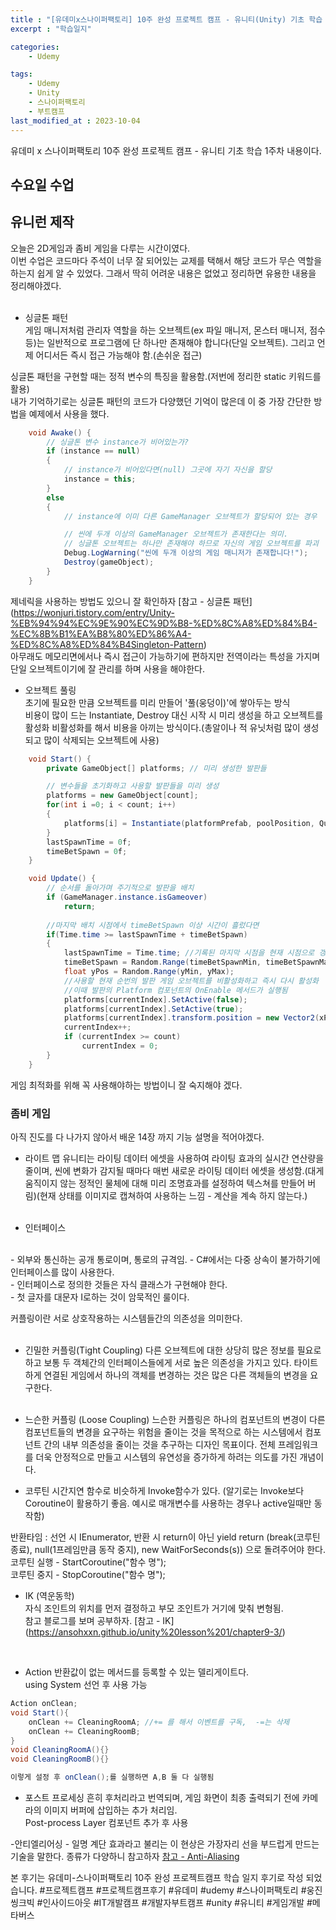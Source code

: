 ```yaml
---
title : "[유데미x스나이퍼팩토리] 10주 완성 프로젝트 캠프 - 유니티(Unity) 기초 학습 4주차"
excerpt : "학습일지"

categories:
    - Udemy

tags:
    - Udemy
    - Unity
    - 스나이퍼팩토리
    - 부트캠프
last_modified_at : 2023-10-04
---
```


유데미 x 스나이퍼팩토리 10주 완성 프로젝트 캠프 - 유니티 기초 학습 1주차 내용이다.<br>

## 수요일 수업 

## 유니런 제작 
오늘은 2D게임과 좀비 게임을 다루는 시간이였다.<br>
이번 수업은 코드마다 주석이 너무 잘 되어있는 교제를 택해서 해당 코드가 무슨 역할을 하는지 쉽게 알 수 있었다. 그래서 딱히 어려운 내용은 없었고 정리하면 유용한 내용을 정리해야겠다.<br>
<br>
- 싱글톤 패턴 <br>
게임 매니저처럼 관리자 역할을 하는 오브젝트(ex 파일 매니저, 몬스터 매니저, 점수 등)는 일반적으로 프로그램에 단 하나만 존재해야 합니다(단일 오브젝트). 그리고 언제 어디서든 즉시 접근 가능해야 함.(손쉬운 접근) <br>

싱글톤 패턴을 구현할 때는 정적 변수의 특징을 활용함.(저번에 정리한 static 키워드를 활용)<br>
내가 기억하기로는 싱글톤 패턴의 코드가 다양했던 기억이 많은데 이 중 가장 간단한 방법을 예제에서 사용을 했다.
```C#
    void Awake() {
        // 싱글톤 변수 instance가 비어있는가?
        if (instance == null)
        {
            // instance가 비어있다면(null) 그곳에 자기 자신을 할당
            instance = this;
        }
        else
        {
            // instance에 이미 다른 GameManager 오브젝트가 할당되어 있는 경우

            // 씬에 두개 이상의 GameManager 오브젝트가 존재한다는 의미.
            // 싱글톤 오브젝트는 하나만 존재해야 하므로 자신의 게임 오브젝트를 파괴
            Debug.LogWarning("씬에 두개 이상의 게임 매니저가 존재합니다!");
            Destroy(gameObject);
        }
    }
```
제네릭을 사용하는 방법도 있으니 잘 확인하자 [참고 - 싱글톤 패턴] (https://wonjuri.tistory.com/entry/Unity-%EB%94%94%EC%9E%90%EC%9D%B8-%ED%8C%A8%ED%84%B4-%EC%8B%B1%EA%B8%80%ED%86%A4-%ED%8C%A8%ED%84%B4Singleton-Pattern)
<br>
아무래도 메모리면에서나 즉시 접근이 가능하기에 편하지만 전역이라는 특성을 가지며 단일 오브젝트이기에 잘 관리를 하며 사용을 해야한다.<br>

- 오브젝트 풀링 
<br>초기에 필요한 만큼 오브젝트를 미리 만들어 '풀(웅덩이)'에 쌓아두는 방식<br>
비용이 많이 드는 Instantiate, Destroy 대신 시작 시 미리 생성을 하고 오브젝트를 활성화 비활성화를 해서 비용을 아끼는 방식이다.(총알이나 적 유닛처럼 많이 생성되고 많이 삭제되는 오브젝트에 사용)

```C#
    void Start() {
        private GameObject[] platforms; // 미리 생성한 발판들

        // 변수들을 초기화하고 사용할 발판들을 미리 생성
        platforms = new GameObject[count];
        for(int i =0; i < count; i++)
        {
            platforms[i] = Instantiate(platformPrefab, poolPosition, Quaternion.identity);
        }
        lastSpawnTime = 0f;
        timeBetSpawn = 0f;
    }

    void Update() {
        // 순서를 돌아가며 주기적으로 발판을 배치
        if (GameManager.instance.isGameover)
            return;
            
        //마지막 배치 시점에서 timeBetSpawn 이상 시간이 흘렀다면
        if(Time.time >= lastSpawnTime + timeBetSpawn)
        {
            lastSpawnTime = Time.time; //기록된 마지막 시점을 현재 시점으로 갱신
            timeBetSpawn = Random.Range(timeBetSpawnMin, timeBetSpawnMax); 
            float yPos = Random.Range(yMin, yMax);
            //사용할 현재 순번의 발판 게임 오브젝트를 비활성화하고 즉시 다시 활성화
            //이때 발판의 Platform 컴포넌트의 OnEnable 메서드가 실행됨
            platforms[currentIndex].SetActive(false);
            platforms[currentIndex].SetActive(true);
            platforms[currentIndex].transform.position = new Vector2(xPos, yPos);
            currentIndex++;
            if (currentIndex >= count)
                currentIndex = 0;
        }
    }
```
게임 최적화를 위해 꼭 사용해야하는 방법이니 잘 숙지해야 겠다.<br>

### 좀비 게임 
아직 진도를 다 나가지 않아서 배운 14장 까지 기능 설명을 적어야겠다.<br>

- 라이트 맵
유니티는 라이팅 데이터 에셋을 사용하여 라이팅 효과의 실시간 연산량을 줄이며, 씬에 변화가 감지될 때마다 매번 새로운 라이팅 데이터 에셋을 생성함.(대게 움직이지 않는 정적인 물체에 대해 미리 조명효과를 설정하여 텍스쳐를 만들어 버림)(현재 상태를 이미지로 캡쳐하여 사용하는 느낌 - 계산을 계속 하지 않는다.)<br><br>

- 인터페이스
<br>
- 외부와 통신하는 공개 통로이며, 통로의 규격임.
- C#에서는 다중 상속이 불가하기에 인터페이스를 많이 사용한다.<br>
- 인터페이스로 정의한 것들은 자식 클래스가 구현해야 한다.<br>
- 첫 글자를 대문자 I로하는 것이 암묵적인 룰이다.<br>

커플링이란 서로 상호작용하는 시스템들간의 의존성을 의미한다.<br><br>

- 긴밀한  커플링(Tight Coupling) 다른 오브젝트에 대한 상당히 많은 정보를 필요로 하고 보통 두 객체간의 인터페이스들에게 서로 높은 의존성을 가지고 있다. 타이트하게 연결된 게임에서 하나의 객체를 변경하는 것은 많은 다른 객체들의 변경을 요구한다. <br> <BR>

- 느슨한 커플링 (Loose Coupling)
느슨한 커플링은 하나의 컴포넌트의 변경이 다른 컴포넌트들의 변경을 요구하는 위험을 줄이는 것을 목적으로 하는 시스템에서 컴포넌트 간의 내부 의존성을 줄이는 것을 추구하는 디자인 목표이다. 전체 프레임워크를 더욱 안정적으로 만들고 시스템의 유연성을 증가하게 하려는 의도를 가진 개념이다.<br>

- 코루틴
시간지연 함수로 비슷하게 Invoke함수가 있다. (알기로는 Invoke보다 Coroutine이 활용하기 좋음. 예시로 매개변수를 사용하는 경우나 active일때만 동작함)<br>

반환타임 : 선언 시 IEnumerator, 반환 시 return이 아닌 yield return (break(코루틴 종료), null(1프레임만큼 동작 중지), new WaitForSeconds(s)) 으로 돌려주어야 한다.<br>
코루틴 실행 - StartCoroutine("함수 명");<br>
코루틴 중지 - StopCoroutine("함수 명");<br>

- IK (역운동학)<br>
자식 조인트의 위치를 먼저 결정하고 부모 조인트가 거기에 맞춰 변형됨.<br>
참고 블로그를 보며 공부하자. 
[참고 - IK] (https://ansohxxn.github.io/unity%20lesson%201/chapter9-3/)
<br>

- Action
반환값이 없는 메서드를 등록할 수 있는 델리게이트다.<br>
using System 선언 후 사용 가능 <br>
```C#
Action onClean;
void Start(){
    onClean += CleaningRoomA; //+= 를 해서 이벤트를 구독,  -=는 삭제
    onClean += CleaningRoomB; 
}
void CleaningRoomA(){}
void CleaningRoomB(){}

이렇게 설정 후 onClean();를 실행하면 A,B 둘 다 실행됨 
```

- 포스트 프로세싱 
흔히 후처리라고 번역되며, 게임 화면이 최종 출력되기 전에 카메라의 이미지 버퍼에 삽입하는 추가 처리임.<br>
Post-process Layer 컴포넌트 추가 후 사용 <br>

-안티엘리어싱 - 일명 계단 효과라고 불리는 이 현상은 가장자리 선을 부드럽게 만드는 기술을 말한다. 종류가 다양하니 참고하자 [참고 - Anti-Aliasing](https://daystudy.tistory.com/323) <br>



본 후기는 유데미-스나이퍼팩토리 10주 완성 프로젝트캠프 학습 일지 후기로 작성 되었습니다.
#프로젝트캠프 #프로젝트캠프후기 #유데미 #udemy #스나이퍼팩토리 #웅진씽크빅 #인사이드아웃 #IT개발캠프 #개발자부트캠프 #unity #유니티 #게임개발 #메타버스 